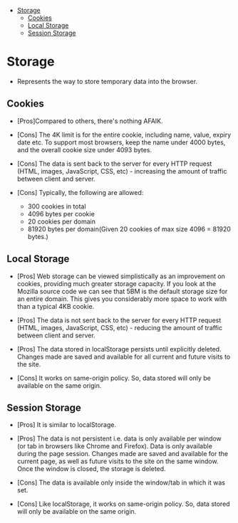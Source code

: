 * [Storage](#storage)
    * [Cookies](#cookies)
    * [Local Storage](#local-storage)
    * [Session Storage](#session-storage)    

# Storage
-  Represents the way to store temporary data into the browser.

## Cookies
- [Pros]Compared to others, there's nothing AFAIK.

- [Cons] The 4K limit is for the entire cookie, including name, value, expiry date etc. To support most browsers, keep the name under 4000 bytes, and the overall cookie size under 4093 bytes.
- [Cons] The data is sent back to the server for every HTTP request (HTML, images, JavaScript, CSS, etc) - increasing the amount of traffic between client and server.
- [Cons] Typically, the following are allowed:
  - 300 cookies in total
  - 4096 bytes per cookie
  - 20 cookies per domain
  - 81920 bytes per domain(Given 20 cookies of max size 4096 = 81920 bytes.)

## Local Storage
- [Pros] Web storage can be viewed simplistically as an improvement on cookies, providing much greater storage capacity. If you look at the Mozilla source code we can see that 5BM is the default storage size for an entire domain. This gives you considerably more space to work with than a typical 4KB cookie.
- [Pros] The data is not sent back to the server for every HTTP request (HTML, images, JavaScript, CSS, etc) - reducing the amount of traffic between client and server.
- [Pros] The data stored in localStorage persists until explicitly deleted. Changes made are saved and available for all current and future visits to the site.

- [Cons] It works on same-origin policy. So, data stored will only be available on the same origin.

## Session Storage
- [Pros] It is similar to localStorage.
- [Pros] The data is not persistent i.e. data is only available per window (or tab in browsers like Chrome and Firefox). Data is only available during the page session. Changes made are saved and available for the current page, as well as future visits to the site on the same window. Once the window is closed, the storage is deleted.

- [Cons] The data is available only inside the window/tab in which it was set.
- [Cons] Like localStorage, it works on same-origin policy. So, data stored will only be available on the same origin.
